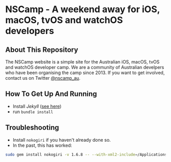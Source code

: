 NSCamp - A weekend away for iOS, macOS, tvOS and watchOS developers
===================================================================

## About This Repository

The NSCamp website is a simple site for the Australian iOS, macOS, tvOS and watchOS developer camp. We are a community of Australian develpers who have been organising the camp since 2013. If you want to get involved, contact us on Twitter [@nscamp_au](http://twitter.com/nscamp_au). 

## How To Get Up And Running

- Install _Jekyll_ ([see here](https://help.github.com/articles/setting-up-your-github-pages-site-locally-with-jekyll/))
- run `bundle install`

## Troubleshooting

- Install `nokogiri` if you haven't already done so.
- In the past, this has worked:

```bash
sudo gem install nokogiri -v 1.6.8 -- --with-xml2-include=/Applications/Xcode.app/Contents/Developer/Platforms/MacOSX.platform/Developer/SDKs/MacOSX10.11.sdk/usr/include/libxml2 --use-system-libraries'
```
